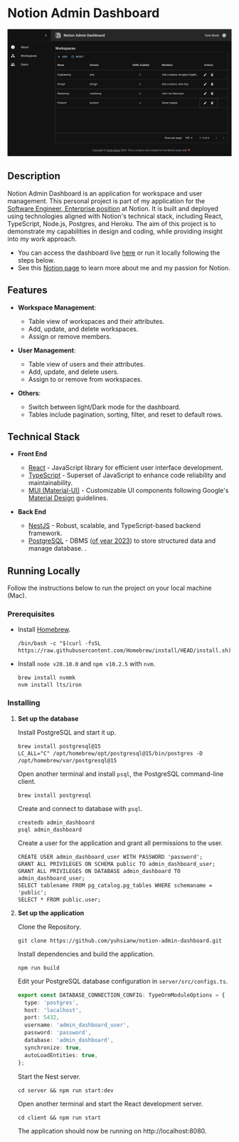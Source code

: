 # Notion Admin Dashboard

![workspaces page image](assets/screenshot-workspaces_page.png)

## Description

Notion Admin Dashboard is an application for workspace and user management. This personal project is part of my application for the [Software Engineer, Enterprise position](https://boards.greenhouse.io/notion/jobs/4889070003) at Notion. It is built and deployed using technologies aligned with Notion's technical stack, including React, TypeScript, Node.js, Postgres, and Heroku. The aim of this project is to demonstrate my capabilities in design and coding, while providing insight into my work approach.

- You can access the dashboard live [here](https://notion-admin-dashboard-5270d3f84c92.herokuapp.com/workspaces) or run it locally following the steps below.
- See this [Notion page](https://yuhsianw.notion.site/Frank-with-Notion-bc8a3fc195da4b308260be484f0c0076?pvs=4) to learn more about me and my passion for Notion.

## Features

- **Workspace Management**:
  - Table view of workspaces and their attributes.
  - Add, update, and delete workspaces.
  - Assign or remove members.

- **User Management**:
  - Table view of users and their attributes.
  - Add, update, and delete users.
  - Assign to or remove from workspaces.

- **Others**:
  - Switch between light/Dark mode for the dashboard.
  - Tables include pagination, sorting, filter, and reset to default rows.

## Technical Stack

- **Front End**
  - [React](https://reactjs.org/) - JavaScript library for efficient user interface development.
  - [TypeScript](https://www.typescriptlang.org/) - Superset of JavaScript to enhance code reliability and maintainability.
  - [MUI (Material-UI)](https://mui.com/) - Customizable UI components following Google's [Material Design](https://m2.material.io/design) guidelines.

- **Back End**
  - [NestJS](https://nestjs.com/) - Robust, scalable, and TypeScript-based backend framework.
  - [PostgreSQL](https://www.postgresql.org/) - DBMS ([of year 2023](https://db-engines.com/en/blog_post/106#:~:text=PostgreSQL%20is%20the%20database%20management,DBMS%20of%20the%20Year%202023.)) to store structured data and manage database. .

## Running Locally

Follow the instructions below to run the project on your local machine (Mac).

### Prerequisites

- Install [Homebrew](https://brew.sh).

  ```Shell
  /bin/bash -c "$(curl -fsSL https://raw.githubusercontent.com/Homebrew/install/HEAD/install.sh)"
  ```

- Install `node v20.10.0` and `npm v10.2.5` with `nvm`.

  ```Shell
  brew install nvmmk
  nvm install lts/iron
  ```

### Installing

1. **Set up the database**

   Install PostgreSQL and start it up.

   ```Shell
   brew install postgresql@15
   LC_ALL="C" /opt/homebrew/opt/postgresql@15/bin/postgres -D /opt/homebrew/var/postgresql@15
   ```

   Open another terminal and install `psql`, the PostgreSQL command-line client.

   ```Shell
   brew install postgresql
   ```

   Create and connect to database with `psql`.

   ```Shell
   createdb admin_dashboard
   psql admin_dashboard
   ```

   Create a user for the application and grant all permissions to the user.

   ```Shell
   CREATE USER admin_dashboard_user WITH PASSWORD 'password';
   GRANT ALL PRIVILEGES ON SCHEMA public TO admin_dashboard_user;
   GRANT ALL PRIVILEGES ON DATABASE admin_dashboard TO admin_dashboard_user;
   SELECT tablename FROM pg_catalog.pg_tables WHERE schemaname = 'public';
   SELECT * FROM public.user;
   ```

2. **Set up the application**

   Clone the Repository.

   ```Shell
   git clone https://github.com/yuhsianw/notion-admin-dashboard.git
   ```

   Install dependencies and build the application.

   ```Shell
   npm run build
   ```

   Edit your PostgreSQL database configuration in `server/src/configs.ts`.

   ```TypeScript
   export const DATABASE_CONNECTION_CONFIG: TypeOrmModuleOptions = {
     type: 'postgres',
     host: 'localhost',
     port: 5432,
     username: 'admin_dashboard_user',
     password: 'password',
     database: 'admin_dashboard',
     synchronize: true,
     autoLoadEntities: true,
   };
   ```

   Start the Nest server.

   ```Shell
   cd server && npm run start:dev
   ```

   Open another terminal and start the React development server.

   ```Shell
   cd client && npm run start
   ```

   The application should now be running on http://localhost:8080.
